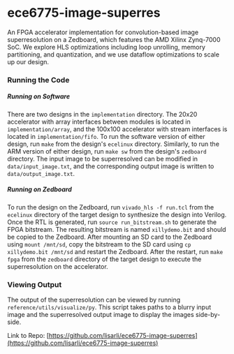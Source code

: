 # ece6775-image-superres

An FPGA accelerator implementation for convolution-based image superresolution on a Zedboard, which features the AMD Xilinx Zynq-7000 SoC. We explore HLS optimizations including loop unrolling, memory partitioning, and quantization, and we use dataflow optimizations to scale up our design.

### Running the Code

##### Running on Software
There are two designs in the `implementation` directory. The 20x20 accelerator with array interfaces between modules is located in `implementation/array`, and the 100x100 accelerator with stream interfaces is located in `implementation/fifo`. To run the software version of either design, run `make` from the design's `ecelinux` directory. Similarly, to run the ARM version of either design, run `make sw` from the design's `zedboard` directory. The input image to be superresolved can be modified in `data/input_image.txt`, and the corresponding output image is written to `data/output_image.txt`.

##### Running on Zedboard
To run the design on the Zedboard, run `vivado_hls -f run.tcl` from the `ecelinux` directory of the target design to synthesize the design into Verilog. Once the RTL is generated, run `source run_bitstream.sh` to generate the FPGA bitstream. The resulting bitstream is named `xillydemo.bit` and should be copied to the Zedboard. After mounting an SD card to the Zedboard using `mount /mnt/sd`, copy the bitstream to the SD card using `cp xillydemo.bit /mnt/sd` and restart the Zedboard. After the restart, run `make fpga` from the `zedboard` directory of the target design to execute the superresolution on the accelerator.

### Viewing Output
The output of the superresolution can be viewed by running `reference/utils/visualize/py`. This script takes paths to a blurry input image and the superresolved output image to display the images side-by-side.

Link to Repo: [https://github.com/lisarli/ece6775-image-superres](https://github.com/lisarli/ece6775-image-superres)